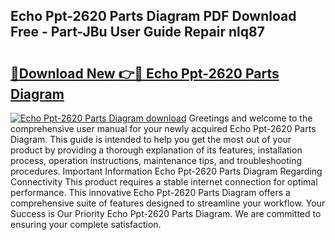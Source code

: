 ## Echo Ppt-2620 Parts Diagram PDF Download Free - Part-JBu User Guide Repair nlq87

# <h2><a href="http://dfouiwv.blite.top/?on=Echo+Ppt-2620+Parts+Diagram">🔗Download New 👉🔴 Echo Ppt-2620 Parts Diagram</a></h2>

[![Echo Ppt-2620 Parts Diagram download](https://i.imgur.com/lujVjoI.png)](http://dfouiwv.blite.top/?on=Echo+Ppt-2620+Parts+Diagram)
Greetings and welcome to the comprehensive user manual for your newly acquired Echo Ppt-2620 Parts Diagram. This guide is intended to help you get the most out of your product by providing a thorough explanation of its features, installation process, operation instructions, maintenance tips, and troubleshooting procedures. Important Information Echo Ppt-2620 Parts Diagram Regarding Connectivity This product requires a stable internet connection for optimal performance. This innovative Echo Ppt-2620 Parts Diagram offers a comprehensive suite of features designed to streamline your workflow. Your Success is Our Priority Echo Ppt-2620 Parts Diagram. We are committed to ensuring your complete satisfaction.
